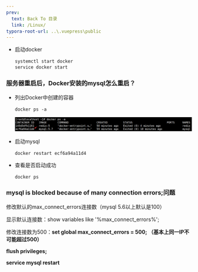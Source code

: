 ```yaml
---
prev:
  text: Back To 目录
  link: /Linux/
typora-root-url: ..\.vuepress\public
---
```




- 启动docker

  ```
  systemctl start docker
  service docker start
  ```


### 服务器重启后，Docker安装的mysql怎么重启？

- 列出Docker中创建的容器

  ```
  docker ps -a
  ```

  ![image-20210927113953340](/images/linux/image-20210927113953340.png)

- 启动mysql

  ```
  docker restart ecf6a94a11d4
  ```

- 查看是否启动成功

  ```
  docker ps
  ```

  

### mysql is blocked because of many connection errors;问题

修改默认的max_connect_errors连接数（mysql 5.6以上默认是100）

显示默认连接数：show variables like '%max_connect_errors%';

修改连接数为500：**set global max_connect_errors = 500; （基本上同一IP不可能超过500）**

**flush privileges;**

**service mysql restart**

